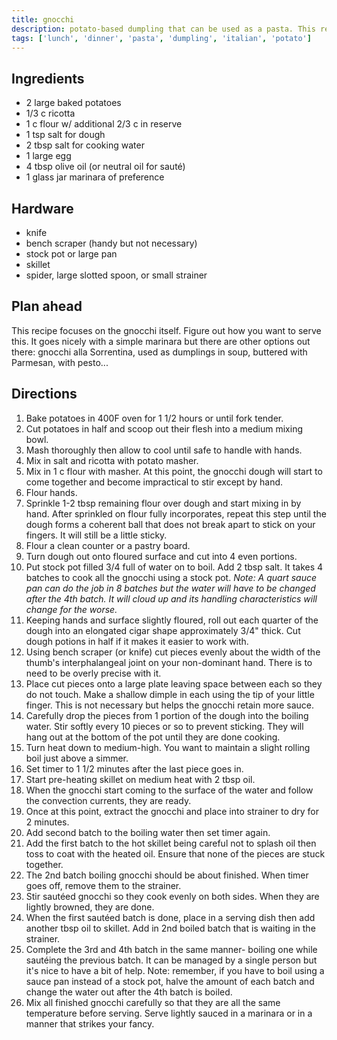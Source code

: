 ```yaml
---
title: gnocchi
description: potato-based dumpling that can be used as a pasta. This recipe serves four.
tags: ['lunch', 'dinner', 'pasta', 'dumpling', 'italian', 'potato']
---
```


## Ingredients

- 2 large baked potatoes
- 1/3 c ricotta
- 1 c flour w/ additional 2/3 c in reserve
- 1 tsp salt for dough
- 2 tbsp salt for cooking water
- 1 large egg
- 4 tbsp olive oil (or neutral oil for sauté)
- 1 glass jar marinara of preference

## Hardware

- knife
- bench scraper (handy but not necessary)
- stock pot or large pan
- skillet
- spider, large slotted spoon, or small strainer

## Plan ahead

This recipe focuses on the gnocchi itself. Figure out how you want to serve this. It goes nicely with a simple marinara but there are other options out there: gnocchi alla Sorrentina, used as dumplings in soup, buttered with Parmesan, with pesto...

## Directions

1. Bake potatoes in 400F oven for 1 1/2 hours or until fork tender.
2. Cut potatoes in half and scoop out their flesh into a medium mixing bowl.
3. Mash thoroughly then allow to cool until safe to handle with hands.
4. Mix in salt and ricotta with potato masher.
5. Mix in 1 c flour with masher. At this point, the gnocchi dough will start to come together and become impractical to stir except by hand.
6. Flour hands.
7. Sprinkle 1-2 tbsp remaining flour over dough and start mixing in by hand. After sprinkled on flour fully incorporates, repeat this step until the dough forms a coherent ball that does not break apart to stick on your fingers. It will still be a little sticky.
8. Flour a clean counter or a pastry board.
9. Turn dough out onto floured surface and cut into 4 even portions.
10. Put stock pot filled 3/4 full of water on to boil. Add 2 tbsp salt. It takes 4 batches to cook all the gnocchi using a stock pot. _Note: A quart sauce pan can do the job in 8 batches but the water will have to be changed after the 4th batch. It will cloud up and its handling characteristics will change for the worse._
11. Keeping hands and surface slightly floured, roll out each quarter of the dough into an elongated cigar shape approximately 3/4" thick. Cut dough potions in half if it makes it easier to work with.
12. Using bench scraper (or knife) cut pieces evenly about the width of the thumb's interphalangeal joint on your non-dominant hand. There is to need to be overly precise with it.
13. Place cut pieces onto a large plate leaving space between each so they do not touch. Make a shallow dimple in each using the tip of your little finger. This is not necessary but helps the gnocchi retain more sauce.
14. Carefully drop the pieces from 1 portion of the dough into the boiling water. Stir softly every 10 pieces or so to prevent sticking. They will hang out at the bottom of the pot until they are done cooking.
15. Turn heat down to medium-high. You want to maintain a slight rolling boil just above a simmer.
16. Set timer to 1 1/2 minutes after the last piece goes in.
17. Start pre-heating skillet on medium heat with 2 tbsp oil.
18. When the gnocchi start coming to the surface of the water and follow the convection currents, they are ready.
19. Once at this point, extract the gnocchi and place into strainer to dry for 2 minutes.
20. Add second batch to the boiling water then set timer again.
21. Add the first batch to the hot skillet being careful not to splash oil then toss to coat with the heated oil. Ensure that none of the pieces are stuck together.
22. The 2nd batch boiling gnocchi should be about finished. When timer goes off, remove them to the strainer.
23. Stir sautéed gnocchi so they cook evenly on both sides. When they are lightly browned, they are done.
24. When the first sautéed batch is done, place in a serving dish then add another tbsp oil to skillet. Add in 2nd boiled batch that is waiting in the strainer.
25. Complete the 3rd and 4th batch in the same manner- boiling one while sautéing the previous batch. It can be managed by a single person but it's nice to have a bit of help. Note: remember, if you have to boil using a sauce pan instead of a stock pot, halve the amount of each batch and change the water out after the 4th batch is boiled.
26. Mix all finished gnocchi carefully so that they are all the same temperature before serving. Serve lightly sauced in a marinara or in a manner that strikes your fancy.
